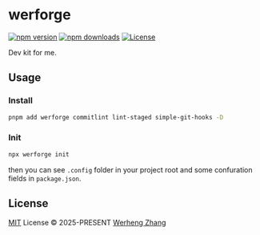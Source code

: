 # werforge

[![npm version][npm-version-src]][npm-version-href]
[![npm downloads][npm-downloads-src]][npm-downloads-href]
[![License][license-src]][license-href]

Dev kit for me.

## Usage

### Install

```bash
pnpm add werforge commitlint lint-staged simple-git-hooks -D
```

### Init

```bash
npx werforge init
```

then you can see `.config` folder in your project root and some confuration fields in `package.json`.

## License

[MIT](./LICENSE) License © 2025-PRESENT [Werheng Zhang](https://github.com/werheng)

<!-- Badges -->

[npm-version-src]: https://img.shields.io/npm/v/werforge?style=flat&colorA=080f12&colorB=1fa669
[npm-version-href]: https://npmjs.com/package/werforge
[npm-downloads-src]: https://img.shields.io/npm/dm/werforge?style=flat&colorA=080f12&colorB=1fa669
[npm-downloads-href]: https://npmjs.com/package/werforge
[license-src]: https://img.shields.io/github/license/werheng/werforge.svg?style=flat&colorA=080f12&colorB=1fa669
[license-href]: https://github.com/werheng/werforge/blob/master/LICENSE
